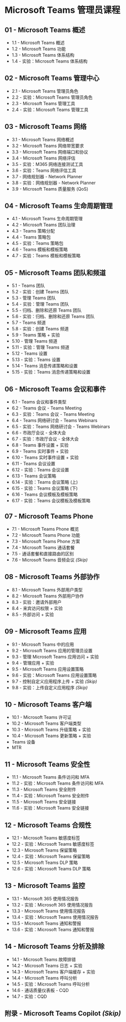 # Microsoft Teams 管理员课程

## 01 - Microsoft Teams 概述
- 1.1 - Microsoft Teams 概述
- 1.2 - Microsoft Teams 功能
- 1.3 - Microsoft Teams 体系结构
- 1.4 - 实验：Microsoft Teams 体系结构

## 02 - Microsoft Teams 管理中心
- 2.1 - Microsoft Teams 管理员角色
- 2.2 - 实验：Microsoft Teams 管理员角色
- 2.3 - Microsoft Teams 管理工具
- 2.4 - 实验：Microsoft Teams 管理工具

## 03 - Microsoft Teams 网络
- 3.1 - Microsoft Teams 网络概述
- 3.2 - Microsoft Teams 网络带宽要求
- 3.3 - Microsoft Teams 网络端口和协议
- 3.4 - Microsoft Teams 网络评估
- 3.5 - 实验：M365 网络连接测试工具
- 3.6 - 实验：Teams 网络评估工具
- 3.7 - 网络规划器 - Network Planner
- 3.8 - 实验：网络规划器 - Network Planner
- 3.9 - Microsoft Teams 质量服务 (QoS)

## 04 - Microsoft Teams 生命周期管理
- 4.1 - Microsoft Teams 生命周期管理
- 4.2 - Microsoft Teams 团队治理
- 4.3 - Teams 策略分配
- 4.4 - Teams 策略包
- 4.5 - 实验：Teams 策略包
- 4.6 - Teams 模板和模板策略
- 4.7 - 实验：Teams 模板和模板策略

## 05 - Microsoft Teams 团队和频道
- 5.1 - Teams 团队
- 5.2 - 实验：创建 Teams 团队
- 5.3 - 管理 Teams 团队
- 5.4 - 实验：管理 Teams 团队
- 5.5 - 归档、删除和还原 Teams 团队
- 5.6 - 实验：归档、删除和还原 Teams 团队
- 5.7 - Teams 频道
- 5.8 - 实验：创建 Teams 频道
- 5.9 - Teams 策略 + 实验
- 5.10 - 管理 Teams 频道
- 5.11 - 实验：管理 Teams 频道
- 5.12 - Teams 设置
- 5.13 - 实验：Teams 设置
- 5.14 - Teams 消息传递策略和设置
- 5.15 - 实验：Teams 消息传递策略和设置

## 06 - Microsoft Teams 会议和事件
- 6.1 - Teams 会议和事件类型
- 6.2 - Teams 会议 - Teams Meeting
- 6.3 - 实验：Teams 会议 - Teams Meeting
- 6.4 - Teams 网络研讨会 - Teams Webinars
- 6.5 - 实验：Teams 网络研讨会 - Teams Webinars
- 6.6 - 市政厅会议 - 全体大会
- 6.7 - 实验：市政厅会议 - 全体大会
- 6.8 - Teams 事件设置 + 实验
- 6.9 - Teams 实时事件 + 实验
- 6.10 - Teams 实时事件设置 + 实验
- 6.11 - Teams 会议设置
- 6.12 - 实验：Teams 会议设置
- 6.13 - Teams 会议策略
- 6.14 - 实验：Teams 会议策略 (上)
- 6.15 - 实验：Teams 会议策略 (下)
- 6.16 - Teams 会议模板及模板策略
- 6.17 - 实验：Teams 会议模板及模板策略

## 07 - Microsoft Teams Phone
- 7.1 - Microsoft Teams Phone 概览
- 7.2 - Microsoft Teams Phone 功能
- 7.3 - Microsoft Teams Phone 方案
- 7.4 - Microsoft Teams 通话套餐
- 7.5 - 通话套餐和直接路由的区别
- 7.6 - Microsoft Teams 音频会议 *(Skip)*

## 08 - Microsoft Teams 外部协作
- 8.1 - Microsoft Teams 外部用户类型
- 8.2 - Microsoft Teams 外部用户协作
- 8.3 - 实验：邀请外部用户
- 8.4 - 来宾访问权限 + 实验
- 8.5 - 外部访问 + 实验

## 09 - Microsoft Teams 应用
- 9.1 - Microsoft Teams 中的应用
- 9.2 - Microsoft Teams 应用的管理员设置
- 9.3 - 管理 Microsoft Teams 应用访问 + 实验
- 9.4 - 管理应用 + 实验
- 9.5 - Microsoft Teams 应用设置策略
- 9.6 - 实验：Microsoft Teams 应用设置策略
- 9.7 - 控制自定义应用程序上传 + 实验 *(Skip)*
- 9.8 - 实验：上传自定义应用程序 *(Skip)*

## 10 - Microsoft Teams 客户端
- 10.1 - Microsoft Teams 许可证
- 10.2 - Microsoft Teams 客户端类型
- 10.3 - Microsoft Teams 升级策略 + 实验
- 10.4 - Microsoft Teams 更新策略 + 实验
- Teams 设备
- MTR

## 11 - Microsoft Teams 安全性
- 11.1 - Microsoft Teams 条件访问和 MFA
- 11.2 - 实验：Microsoft Teams 条件访问和 MFA
- 11.3 - Microsoft Teams 安全附件
- 11.4 - 实验：Microsoft Teams 安全附件
- 11.5 - Microsoft Teams 安全链接
- 11.6 - 实验：Microsoft Teams 安全链接

## 12 - Microsoft Teams 合规性
- 12.1 - Microsoft Teams 敏感度标签
- 12.2 - 实验：Microsoft Teams 敏感度标签
- 12.3 - Microsoft Teams 保留策略
- 12.4 - 实验：Microsoft Teams 保留策略
- 12.5 - Microsoft Teams DLP 策略
- 12.6 - 实验：Microsoft Teams DLP 策略

## 13 - Microsoft Teams 监控
- 13.1 - Microsoft 365 使用情况报告
- 13.2 - 实验：Microsoft 365 使用情况报告
- 13.3 - Microsoft Teams 使用情况报告
- 13.4 - 实验：Microsoft Teams 使用情况报告
- 13.5 - Microsoft Teams 通知和警报
- 13.6 - 实验：Microsoft Teams 通知和警报

## 14 - Microsoft Teams 分析及排除
- 14.1 - Microsoft Teams 故障排错
- 14.2 - Microsoft Teams 日志 + 实验
- 14.3 - Microsoft Teams 客户端缓存 + 实验
- 14.4 - Microsoft Teams 呼叫分析
- 14.5 - 实验：Microsoft Teams 呼叫分析
- 14.6 - 通话质量仪表板 - CQD
- 14.7 - 实验：CQD

## 附录 - Microsoft Teams Copilot *(Skip)*
